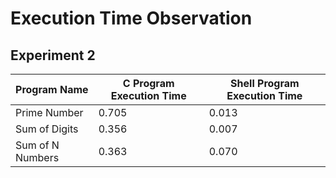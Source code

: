 # Execution Time Observation
## Experiment 2

|Program Name | C Program Execution Time | Shell Program Execution Time |
|-------------|--------------------------|------------------------------|
| Prime Number| 0.705                 | 0.013                     |
| Sum of Digits | 0.356 | 0.007 |
| Sum of N Numbers | 0.363 | 0.070 |